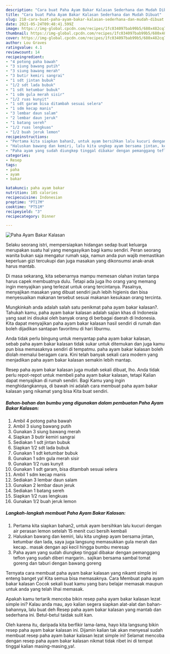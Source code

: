 ```yaml
---
description: "Cara buat Paha Ayam Bakar Kalasan Sederhana dan Mudah Dibuat"
title: "Cara buat Paha Ayam Bakar Kalasan Sederhana dan Mudah Dibuat"
slug: 218-cara-buat-paha-ayam-bakar-kalasan-sederhana-dan-mudah-dibuat
date: 2021-05-24T09:48:41.599Z
image: https://img-global.cpcdn.com/recipes/1fc034097bab99b5/680x482cq70/paha-ayam-bakar-kalasan-foto-resep-utama.jpg
thumbnail: https://img-global.cpcdn.com/recipes/1fc034097bab99b5/680x482cq70/paha-ayam-bakar-kalasan-foto-resep-utama.jpg
cover: https://img-global.cpcdn.com/recipes/1fc034097bab99b5/680x482cq70/paha-ayam-bakar-kalasan-foto-resep-utama.jpg
author: Lou Graves
ratingvalue: 4.1
reviewcount: 14
recipeingredient:
- "4 potong paha bawah"
- "3 siung bawang putih"
- "3 siung bawang merah"
- "3 butir kemiri sangrai"
- "1 sdt jintan bubuk"
- "1/2 sdt lada bubuk"
- "1 sdt ketumbar bubuk"
- "1 sdm gula merah sisir"
- "1/2 ruas kunyit"
- "1 sdt garam bisa ditambah sesuai selera"
- "1 sdm kecap manis"
- "3 lembar daun salam"
- "2 lembar daun jeruk"
- "1 batang sereh"
- "1/2 ruas lengkuas"
- "1/2 buah jeruk lemon"
recipeinstructions:
- "Pertama kita siapkan bahan2, untuk ayam bersihkan lalu kucuri dengan air perasan lemon setelah 15 menit cuci bersih kembali"
- "Haluskan bawang dan kemiri, lalu kita ungkep ayam bersama jintan, ketumbar dan lada, saya juga langsung memasukkan gula merah dan kecap.. masak dengan api kecil hingga bumbu meresap"
- "Paha ayam yang sudah diungkep tinggal dibakar dengan pemanggang teflon yang sudah diberi margarin.. sajikan bersama sambal tomat goreng dan taburi dengan bawang goreng"
categories:
- Resep
tags:
- paha
- ayam
- bakar

katakunci: paha ayam bakar 
nutrition: 185 calories
recipecuisine: Indonesian
preptime: "PT17M"
cooktime: "PT51M"
recipeyield: "3"
recipecategory: Dinner

---
```



![Paha Ayam Bakar Kalasan](https://img-global.cpcdn.com/recipes/1fc034097bab99b5/680x482cq70/paha-ayam-bakar-kalasan-foto-resep-utama.jpg)

Selaku seorang istri, mempersiapkan hidangan sedap buat keluarga merupakan suatu hal yang mengasyikan bagi kamu sendiri. Peran seorang  wanita bukan saja mengatur rumah saja, namun anda pun wajib memastikan keperluan gizi tercukupi dan juga masakan yang dikonsumsi anak-anak harus mantab.

Di masa  sekarang, kita sebenarnya mampu memesan olahan instan tanpa harus capek membuatnya dulu. Tetapi ada juga lho orang yang memang ingin menyajikan yang terlezat untuk orang tercintanya. Pasalnya, menyajikan masakan yang dibuat sendiri jauh lebih higienis dan bisa menyesuaikan makanan tersebut sesuai makanan kesukaan orang tercinta. 



Mungkinkah anda adalah salah satu penikmat paha ayam bakar kalasan?. Tahukah kamu, paha ayam bakar kalasan adalah sajian khas di Indonesia yang saat ini disukai oleh banyak orang di berbagai daerah di Indonesia. Kita dapat menyajikan paha ayam bakar kalasan hasil sendiri di rumah dan boleh dijadikan santapan favoritmu di hari liburmu.

Anda tidak perlu bingung untuk menyantap paha ayam bakar kalasan, sebab paha ayam bakar kalasan tidak sukar untuk ditemukan dan juga kamu pun bisa memasaknya sendiri di tempatmu. paha ayam bakar kalasan boleh diolah memalui beragam cara. Kini telah banyak sekali cara modern yang menjadikan paha ayam bakar kalasan semakin lebih mantap.

Resep paha ayam bakar kalasan juga mudah sekali dibuat, lho. Anda tidak perlu repot-repot untuk membeli paha ayam bakar kalasan, tetapi Kalian dapat menyajikan di rumah sendiri. Bagi Kamu yang ingin menghidangkannya, di bawah ini adalah cara membuat paha ayam bakar kalasan yang nikamat yang bisa Kita buat sendiri.

<!--inarticleads1-->

##### Bahan-bahan dan bumbu yang digunakan dalam pembuatan Paha Ayam Bakar Kalasan:

1. Ambil 4 potong paha bawah
1. Ambil 3 siung bawang putih
1. Gunakan 3 siung bawang merah
1. Siapkan 3 butir kemiri sangrai
1. Sediakan 1 sdt jintan bubuk
1. Siapkan 1/2 sdt lada bubuk
1. Gunakan 1 sdt ketumbar bubuk
1. Gunakan 1 sdm gula merah sisir
1. Gunakan 1/2 ruas kunyit
1. Gunakan 1 sdt garam, bisa ditambah sesuai selera
1. Ambil 1 sdm kecap manis
1. Sediakan 3 lembar daun salam
1. Gunakan 2 lembar daun jeruk
1. Sediakan 1 batang sereh
1. Siapkan 1/2 ruas lengkuas
1. Gunakan 1/2 buah jeruk lemon




<!--inarticleads2-->

##### Langkah-langkah membuat Paha Ayam Bakar Kalasan:

1. Pertama kita siapkan bahan2, untuk ayam bersihkan lalu kucuri dengan air perasan lemon setelah 15 menit cuci bersih kembali
1. Haluskan bawang dan kemiri, lalu kita ungkep ayam bersama jintan, ketumbar dan lada, saya juga langsung memasukkan gula merah dan kecap.. masak dengan api kecil hingga bumbu meresap
1. Paha ayam yang sudah diungkep tinggal dibakar dengan pemanggang teflon yang sudah diberi margarin.. sajikan bersama sambal tomat goreng dan taburi dengan bawang goreng




Ternyata cara membuat paha ayam bakar kalasan yang nikamt simple ini enteng banget ya! Kita semua bisa memasaknya. Cara Membuat paha ayam bakar kalasan Cocok sekali buat kamu yang baru belajar memasak maupun untuk anda yang telah lihai memasak.

Apakah kamu tertarik mencoba bikin resep paha ayam bakar kalasan lezat simple ini? Kalau anda mau, ayo kalian segera siapkan alat-alat dan bahan-bahannya, lalu buat deh Resep paha ayam bakar kalasan yang mantab dan sederhana ini. Betul-betul taidak sulit kan. 

Oleh karena itu, daripada kita berfikir lama-lama, hayo kita langsung bikin resep paha ayam bakar kalasan ini. Dijamin kalian tak akan menyesal sudah membuat resep paha ayam bakar kalasan lezat simple ini! Selamat mencoba dengan resep paha ayam bakar kalasan nikmat tidak ribet ini di tempat tinggal kalian masing-masing,ya!.

